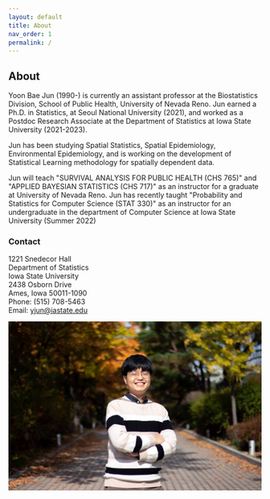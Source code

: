 ```yaml
---
layout: default
title: About
nav_order: 1
permalink: /
---
```


## About

<!-- ![](main_profile.png) -->

Yoon Bae Jun (1990-) is currently an assistant professor at the Biostatistics Division, School of Public Health, University of Nevada Reno. Jun earned a Ph.D. in Statistics, at Seoul National University (2021), and worked as a Postdoc Research Associate at the Department of Statistics at Iowa State University (2021-2023). 

Jun has been studying Spatial Statistics, Spatial Epidemiology, Environmental Epidemiology, and is working on the development of Statistical Learning methodology for spatially dependent data.

Jun will teach "SURVIVAL ANALYSIS FOR PUBLIC HEALTH (CHS 765)" and "APPLIED BAYESIAN STATISTICS (CHS 717)" as an instructor for a graduate at University of Nevada Reno. Jun has recently taught "Probability and Statistics for Computer Science (STAT 330)" as an instructor for an undergraduate in the department of Computer Science at Iowa State University (Summer 2022)


### Contact

1221 Snedecor Hall \
Department of Statistics\
Iowa State University\
2438 Osborn Drive\
Ames, Iowa 50011-1090\
Phone: (515) 708-5463\
Email: yjun@iastate.edu

![](me.jpeg)

